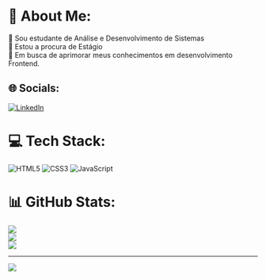 # 💫 About Me:
🔭 Sou estudante de Análise e Desenvolvimento de Sistemas<br>🤝 Estou a procura de Estágio<br>🌱 Em busca de aprimorar meus conhecimentos em desenvolvimento Frontend.<br>


## 🌐 Socials:
[![LinkedIn](https://img.shields.io/badge/LinkedIn-%230077B5.svg?logo=linkedin&logoColor=white)](https://linkedin.com/in/https://www.linkedin.com/in/victor-hugo-2547a426a/) 

# 💻 Tech Stack:
![HTML5](https://img.shields.io/badge/html5-%23E34F26.svg?style=flat&logo=html5&logoColor=white) ![CSS3](https://img.shields.io/badge/css3-%231572B6.svg?style=flat&logo=css3&logoColor=white) ![JavaScript](https://img.shields.io/badge/javascript-%23323330.svg?style=flat&logo=javascript&logoColor=%23F7DF1E)
# 📊 GitHub Stats:
![](https://github-readme-stats.vercel.app/api?username=Raizen499&theme=gotham&hide_border=false&include_all_commits=false&count_private=false)<br/>
![](https://github-readme-streak-stats.herokuapp.com/?user=Raizen499&theme=gotham&hide_border=false)<br/>
![](https://github-readme-stats.vercel.app/api/top-langs/?username=Raizen499&theme=gotham&hide_border=false&include_all_commits=false&count_private=false&layout=compact)

---
[![](https://visitcount.itsvg.in/api?id=Raizen499&icon=0&color=0)](https://visitcount.itsvg.in)

<!-- Proudly created with GPRM ( https://gprm.itsvg.in ) -->